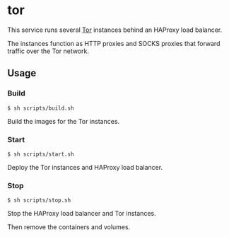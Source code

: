 # tor

This service runs several [Tor](https://www.torproject.org/) instances behind an HAProxy load balancer.

The instances function as HTTP proxies and SOCKS proxies that forward traffic over the Tor network.

## Usage

### Build

`$ sh scripts/build.sh`

Build the images for the Tor instances.

### Start

`$ sh scripts/start.sh`

Deploy the Tor instances and HAProxy load balancer.

### Stop

`$ sh scripts/stop.sh`

Stop the HAProxy load balancer and Tor instances.

Then remove the containers and volumes.
